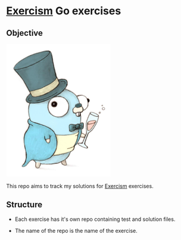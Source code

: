 # [Exercism](https://exercism.org/) Go exercises

## Objective

![fancy-gopher-image](/fancygopher.png)

This repo aims to track my solutions for [Exercism](https://exercism.org/) exercises.

## Structure

* Each exercise has it's own repo containing test and solution files.

* The name of the repo is the name of the exercise.

